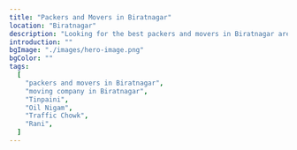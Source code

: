```yaml
---
title: "Packers and Movers in Biratnagar"
location: "Biratnagar"
description: "Looking for the best packers and movers in Biratnagar area? Our team in Biratnagar specializes in both residential and commercial moves."
introduction: ""
bgImage: "./images/hero-image.png"
bgColor: ""
tags:
  [
    "packers and movers in Biratnagar",
    "moving company in Biratnagar",
    "Tinpaini",
    "Oil Nigam",
    "Traffic Chowk",
    "Rani",
  ]
---
```


